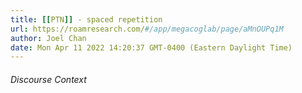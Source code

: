 ```yaml
---
title: [[PTN]] - spaced repetition
url: https://roamresearch.com/#/app/megacoglab/page/aMnOUPq1M
author: Joel Chan
date: Mon Apr 11 2022 14:20:37 GMT-0400 (Eastern Daylight Time)
---
```




###### Discourse Context


